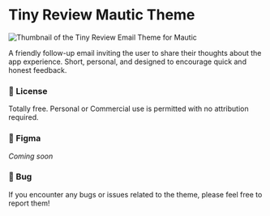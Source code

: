 # Tiny Review Mautic Theme

![Thumbnail of the Tiny Review Email Theme for Mautic](https://github.com/user-attachments/assets/c7c827b6-8a2a-45b8-a329-b093f7502643)

A friendly follow-up email inviting the user to share their thoughts about the app experience. Short, personal, and designed to encourage quick and honest feedback.

### 📜 License

Totally free. Personal or Commercial use is permitted with no attribution required.

### 🎨 Figma

*Coming soon*

### 🐛 Bug

If you encounter any bugs or issues related to the theme, please feel free to report them!
